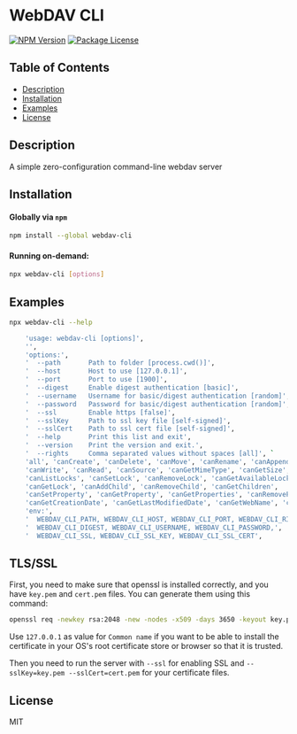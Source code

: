 # WebDAV CLI

<a href="https://www.npmjs.com/package/webdav-cli"><img src="https://img.shields.io/npm/v/webdav-cli.svg" alt="NPM Version" /></a>
<a href="https://www.npmjs.com/package/webdav-cli"><img src="https://img.shields.io/npm/l/webdav-cli.svg" alt="Package License" /></a>

## Table of Contents

- [Description](#description)
- [Installation](#installation)
- [Examples](#examples)
- [License](#license)

## Description
A simple zero-configuration command-line webdav server

## Installation

#### Globally via `npm`

```bash
npm install --global webdav-cli
```

#### Running on-demand:

```bash
npx webdav-cli [options]
```

## Examples

```bash
npx webdav-cli --help
```

```bash
    'usage: webdav-cli [options]',
    '',
    'options:',
    '  --path       Path to folder [process.cwd()]',
    '  --host       Host to use [127.0.0.1]',
    '  --port       Port to use [1900]',
    '  --digest     Enable digest authentication [basic]',
    '  --username   Username for basic/digest authentication [random]',
    '  --password   Password for basic/digest authentication [random]',
    '  --ssl        Enable https [false]',
    '  --sslKey     Path to ssl key file [self-signed]',
    '  --sslCert    Path to ssl cert file [self-signed]',
    '  --help       Print this list and exit',
    '  --version    Print the version and exit.',
    '  --rights     Comma separated values without spaces [all]', `
    'all', 'canCreate', 'canDelete', 'canMove', 'canRename', 'canAppend', 
    'canWrite', 'canRead', 'canSource', 'canGetMimeType', 'canGetSize', 
    'canListLocks', 'canSetLock', 'canRemoveLock', 'canGetAvailableLocks', 
    'canGetLock', 'canAddChild', 'canRemoveChild', 'canGetChildren', 
    'canSetProperty', 'canGetProperty', 'canGetProperties', 'canRemoveProperty', 
    'canGetCreationDate', 'canGetLastModifiedDate', 'canGetWebName', 'canGetType'`,
    'env:',
    '  WEBDAV_CLI_PATH, WEBDAV_CLI_HOST, WEBDAV_CLI_PORT, WEBDAV_CLI_RIGHTS,',
    '  WEBDAV_CLI_DIGEST, WEBDAV_CLI_USERNAME, WEBDAV_CLI_PASSWORD,',
    '  WEBDAV_CLI_SSL, WEBDAV_CLI_SSL_KEY, WEBDAV_CLI_SSL_CERT',
```

## TLS/SSL

First, you need to make sure that openssl is installed correctly, and you have `key.pem` and `cert.pem` files. You can generate them using this command:
```bash
openssl req -newkey rsa:2048 -new -nodes -x509 -days 3650 -keyout key.pem -out cert.pem
```
Use `127.0.0.1` as value for `Common name` if you want to be able to install the certificate in your OS's root certificate store or browser so that it is trusted.

Then you need to run the server with `--ssl` for enabling SSL and `--sslKey=key.pem --sslCert=cert.pem` for your certificate files.

## License

MIT
